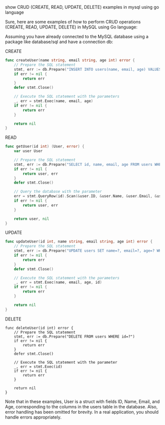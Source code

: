 show CRUD (CREATE, READ, UPDATE, DELETE) examples in mysql using go language

Sure, here are some examples of how to perform CRUD operations (CREATE, READ, UPDATE, DELETE) in MySQL using Go language:

Assuming you have already connected to the MySQL database using a package like database/sql and have a connection db:

CREATE
```go
func createUser(name string, email string, age int) error {
    // Prepare the SQL statement
    stmt, err := db.Prepare("INSERT INTO users(name, email, age) VALUES(?, ?, ?)")
    if err != nil {
        return err
    }
    defer stmt.Close()

    // Execute the SQL statement with the parameters
    _, err = stmt.Exec(name, email, age)
    if err != nil {
        return err
    }

    return nil
}
```

READ
```go
func getUser(id int) (User, error) {
    var user User

    // Prepare the SQL statement
    stmt, err := db.Prepare("SELECT id, name, email, age FROM users WHERE id=?")
    if err != nil {
        return user, err
    }
    defer stmt.Close()

    // Query the database with the parameter
    err = stmt.QueryRow(id).Scan(&user.ID, &user.Name, &user.Email, &user.Age)
    if err != nil {
        return user, err
    }

    return user, nil
}
```

UPDATE
```go
func updateUser(id int, name string, email string, age int) error {
    // Prepare the SQL statement
    stmt, err := db.Prepare("UPDATE users SET name=?, email=?, age=? WHERE id=?")
    if err != nil {
        return err
    }
    defer stmt.Close()

    // Execute the SQL statement with the parameters
    _, err = stmt.Exec(name, email, age, id)
    if err != nil {
        return err
    }

    return nil
}
```

DELETE
```
func deleteUser(id int) error {
    // Prepare the SQL statement
    stmt, err := db.Prepare("DELETE FROM users WHERE id=?")
    if err != nil {
        return err
    }
    defer stmt.Close()

    // Execute the SQL statement with the parameter
    _, err = stmt.Exec(id)
    if err != nil {
        return err
    }

    return nil
}
```

Note that in these examples, User is a struct with fields ID, Name, Email, and Age, corresponding to the columns in the users table in the database. 
Also, error handling has been omitted for brevity. In a real application, you should handle errors appropriately.
